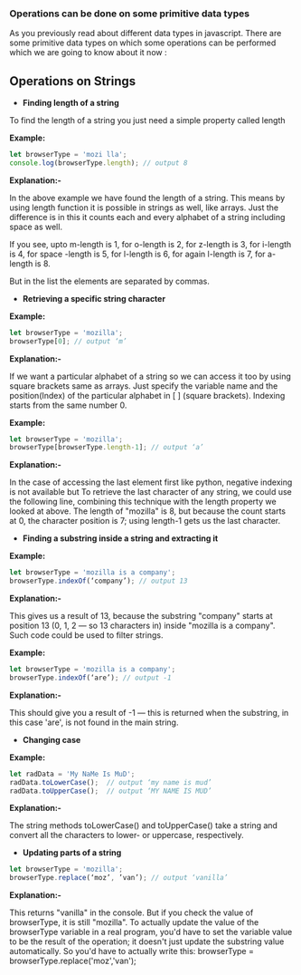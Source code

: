 ### Operations can be done on  some primitive data types 

As you previously read about different data types in javascript. There are some primitive data types on which some operations can be performed which we are going to know about it now :

## Operations on Strings 

- **Finding length of a string**

To find the length of a string you just need  a simple property called length

**Example:**

```javascript
let browserType = 'mozi lla';
console.log(browserType.length); // output 8
```

**Explanation:-**

In the above example we have found the length of a string. This means by using length function it is possible in strings as well, like arrays. Just the difference is in this it counts each and every alphabet of a string including space as well.

If you see, upto m-length is 1, for o-length is 2, for z-length is 3, for i-length is 4, for space -length is 5, for l-length is 6, for again l-length is 7, for a-length is 8.

But in the list the elements are separated by commas.

- **Retrieving a specific string character**

**Example:**
```javascript
let browserType = 'mozilla';
browserType[0]; // output ‘m’
 ```

**Explanation:-**

If we want a particular alphabet of a string so we can access it too by using square brackets same as arrays. Just specify the variable name and the position(Index) of the particular alphabet in [ ] (square brackets). Indexing starts from the same number 0.
 
**Example:**
```javascript
let browserType = 'mozilla';
browserType[browserType.length-1]; // output ‘a’
 ```
**Explanation:-**

In the case of accessing the last element first like python, negative indexing is not available but To retrieve the last character of any string, we could use the following line, combining this technique with the length property we looked at above. The length of "mozilla" is 8, but because the count starts at 0, the character position is 7; using  length-1 gets us the last character.
 
- **Finding a substring inside a string and extracting it**
	
**Example:**
```javascript
let browserType = 'mozilla is a company';
browserType.indexOf(‘company’); // output 13
```
 
**Explanation:-**

This gives us a result of 13, because the substring "company" starts at position 13 (0, 1, 2  — so 13 characters in) inside "mozilla is a company". Such code could be used to filter strings.

**Example:**
```javascript
let browserType = 'mozilla is a company';
browserType.indexOf(‘are’); // output -1
```
**Explanation:-**

This should give you a result of -1 — this is returned when the substring, in this case 'are', is not found in the main string.
 
- **Changing case**
	
**Example:**
```javascript	
let radData = 'My NaMe Is MuD';
radData.toLowerCase();  // output ‘my name is mud’
radData.toUpperCase();  // output ‘MY NAME IS MUD’
```
**Explanation:-**
	
The string methods toLowerCase() and toUpperCase() take a string and convert all the characters to lower- or uppercase, respectively.
 
- **Updating parts of a string**

```javascript
let browserType = 'mozilla';
browserType.replace(‘moz’, ’van’); // output ‘vanilla’
```
**Explanation:-**

This returns "vanilla" in the console. But if you check the value of browserType, it is still "mozilla". To actually update the value of the browserType variable in a real program, you'd have to set the variable value to be the result of the operation; it doesn't just update the substring value automatically. So you'd have to actually write this: browserType = browserType.replace('moz','van');
 
